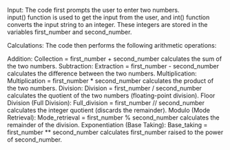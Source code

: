 Input: The code first prompts the user to enter two numbers.  
input() function is used to get the input from the user, and int() function converts the input string to an integer. 
These integers are stored in the variables first_number and second_number.

Calculations:  The code then performs the following arithmetic operations:

Addition: Collection = first_number + second_number calculates the sum of the two numbers.
Subtraction: Extraction = first_number - second_number calculates the difference between the two numbers.
Multiplication: Multiplication = first_number * second_number calculates the product of the two numbers.
Division: Division = first_number / second_number calculates the quotient of the two numbers (floating-point division).
Floor Division (Full Division): Full_division = first_number // second_number calculates the integer quotient (discards the remainder).
Modulo (Mode Retrieval): Mode_retrieval = first_number % second_number calculates the remainder of the division.
Exponentiation (Base Taking): Base_taking = first_number ** second_number calculates first_number raised to the power of second_number.

